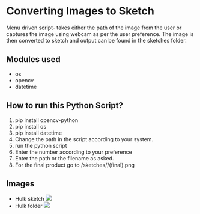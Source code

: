 # Converting Images to Sketch
Menu driven script- takes either the path of the image from the user or captures the image using webcam as per the user preference. The image is then converted to sketch and output can be found in the sketches folder. 
## Modules used 
- os
- opencv
- datetime

## How to run this Python Script?

1. pip install opencv-python
2. pip install os
3. pip install datetime
4. Change the path in the script according to your system.
5. run the python script
6. Enter the number according to your preference
7. Enter the path or the filename as asked.
8. For the final product go to /sketches/<filename>/<filename>(final).png

## Images
- Hulk sketch
![](https://i.postimg.cc/XqN6sGZb/Hulk-Final-Sketch.jpg)
- Hulk folder
![](https://i.postimg.cc/Wz9LCNrJ/Hulk-Folder.jpg)

 